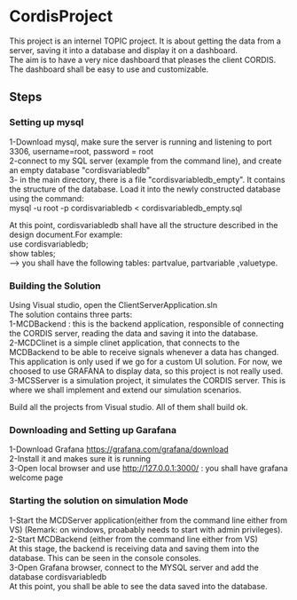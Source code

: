 # CordisProject
This project is an internel TOPIC project. It is about getting the data from a server, saving it into a database and display it on a dashboard.  
The aim is to have a very nice dashboard that pleases the client CORDIS. The dashboard shall be easy to use and customizable.  

## Steps
### Setting up mysql
1-Download mysql, make  sure the server is running and listening to port 3306, username=root, password = root  
2-connect to my SQL server (example from the command line), and create an empty database "cordisvariabledb"  
3- in the main directory, there is a file "cordisvariabledb_empty". It contains the structure of the database. Load it into the newly constructed database using the command:    
mysql -u root -p cordisvariabledb < cordisvariabledb_empty.sql  

At this point, cordisvariabledb shall have all the structure described in the design document.For example:  
use cordisvariabledb;  
show tables;  
-->  you shall have the following tables: partvalue, partvariable ,valuetype.  

### Building the Solution
Using Visual studio, open the ClientServerApplication.sln  
The solution contains three parts:  
  1-MCDBackend : this is the backend application, responsible of connecting the CORDIS server, reading the data and saving it into the database.  
  2-MCDClinet is a simple clinet application, that connects to the MCDBackend to be able to receive signals whenever a data has changed.  
    This application is only used if we go for a custom UI solution. For now, we choosed to use GRAFANA to display data, so this project is not really used.  
  3-MCSServer is a simulation project, it simulates the CORDIS server. This is where we shall implement and extend our simulation scenarios.  

Build all the projects from Visual studio. All of them shall build ok.  

### Downloading and Setting up Garafana  
1-Download Grafana https://grafana.com/grafana/download  
2-Install it and makes sure it is running  
3-Open local browser and use http://127.0.0.1:3000/    : you shall have grafana welcome page  

### Starting the solution on simulation Mode
1-Start the MCDServer application(either from the command line either from VS) (Remark: on windows, proabably needs to start with admin privileges).
2-Start MCDBackend (either from the command line either from VS)  
  At this stage, the backend is receiving data and saving them into the database.  This can be seen in the console consoles.  
3-Open Grafana browser, connect to the MYSQL server and add the database cordisvariabledb  
  At this point, you shall be able to see the data saved into the database.  
